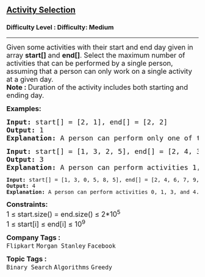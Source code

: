 <h2><a href="https://www.geeksforgeeks.org/problems/activity-selection-1587115620/1?page=8&sprint=a663236c31453b969852f9ea22507634&sprint=a663236c31453b969852f9ea22507634&sortBy=submissions">Activity Selection</a></h2><h3>Difficulty Level : Difficulty: Medium</h3><hr><div class="problems_problem_content__Xm_eO"><p><span style="font-size: 18px;">Given some activities with their start and end day given in array <strong>start[]</strong> and <strong>end[]</strong>. Select the maximum number of activities that can be performed by a single person, assuming that a person can only work on a single activity at a given day.</span><br><span style="font-size: 18px;"><strong>Note :&nbsp;</strong>Duration of the activity includes both starting and ending day.</span></p>
<p><span style="font-size: 18px;"><strong>Examples:</strong></span></p>
<pre><span style="font-size: 18px;"><strong>Input: </strong>start[] = [2, 1], end[] = [2, 2]
<strong>Output: </strong>1<strong>
Explanation: </strong>A person can perform only one of the given activities.</span>
</pre>
<pre><span style="font-size: 18px;"><strong>Input: </strong>start[] = [1, 3, 2, 5], end[] = [2, 4, 3, 6]
<strong>Output: </strong>3<strong>
Explanation: </strong>A person can perform activities 1, 2 and 4.<br></span></pre>
<pre><strong>Input: </strong>start[] = [1, 3, 0, 5, 8, 5], end[] = [2, 4, 6, 7, 9, 9]
<strong>Output: </strong>4
<strong>Explanation: </strong>A person can perform activities 0, 1, 3, and 4.</pre>
<p><span style="font-size: 18px;"><strong>Constraints:</strong><br>1 ≤ start.size() = end.size() ≤ 2*10<sup>5</sup><br>1 ≤&nbsp;start[i] ≤&nbsp;end[i] ≤&nbsp;10<sup>9</sup></span></p></div><p><span style=font-size:18px><strong>Company Tags : </strong><br><code>Flipkart</code>&nbsp;<code>Morgan Stanley</code>&nbsp;<code>Facebook</code>&nbsp;<br><p><span style=font-size:18px><strong>Topic Tags : </strong><br><code>Binary Search</code>&nbsp;<code>Algorithms</code>&nbsp;<code>Greedy</code>&nbsp;
